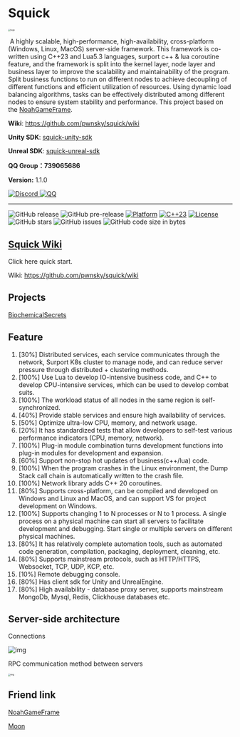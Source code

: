 # Squick

<img src="https://github.com/pwnsky/squick/wiki/images/logo.jpg" alt="logo" style="zoom: 33%;" />

​	A highly scalable, high-performance, high-availability, cross-platform (Windows, Linux, MacOS) server-side framework. This framework is co-written using C++23 and Lua5.3 languages, surport c++ & lua coroutine feature, and the framework is split into the kernel layer, node layer and business layer to improve the scalability and maintainability of the program. Split business functions to run on different nodes to achieve decoupling of different functions and efficient utilization of resources. Using dynamic load balancing algorithms, tasks can be effectively distributed among different nodes to ensure system stability and performance. This project based on the [NoahGameFrame](https://github.com/ketoo/NoahGameFrame).

**Wiki**: https://github.com/pwnsky/squick/wiki

**Unity SDK**:  [squick-unity-sdk](https://github.com/pwnsky/squick-unity-sdk)

**Unreal SDK**: [squick-unreal-sdk](https://github.com/pwnsky/squick-unreal-sdk)

**QQ Group：739065686**

**Version:** 1.1.0

<div>
<a target="_blank" href="https://discord.gg/vrdGbKqj">
<img alt="Discord" src="https://img.shields.io/discord/1229785545656242226?color=%23738ADB&label=Discord&logo=discord&logoColor=white&style=flat-square"/>
</a>
<a target="_blank" href="https://qm.qq.com/q/IIsF3qbSsU">
<img alt="QQ" src="https://img.shields.io/badge/QQ Group-%2312B7F5?logo=tencent-qq&logoColor=white&style=flat-square"/>
</a>
</div>

---

![GitHub release](https://img.shields.io/github/release/pwnsky/Squick.svg?style=flat-square)
![GitHub pre-release](https://img.shields.io/github/release-pre/pwnsky/Squick.svg?label=pre-release&style=flat-square)
[![Platform](https://img.shields.io/badge/Platform-Linux-green.svg?style=flat-square)](https://github.com/pwnsky/Squick)
[![C++23](https://img.shields.io/badge/C++-23-4c7e9f.svg?style=flat-square)](https://github.com/pwnsky/Squick)
[![License](https://img.shields.io/github/license/pwnsky/Squick.svg?colorB=f48041&style=flat-square)](https://opensource.org/licenses/Apache-2.0)
![GitHub stars](https://img.shields.io/github/stars/pwnsky/Squick.svg?style=flat-square&label=Stars&style=flat-square)
![GitHub issues](https://img.shields.io/github/issues-raw/pwnsky/Squick.svg?style=flat-square)
![GitHub code size in bytes](https://img.shields.io/github/languages/code-size/pwnsky/Squick.svg?style=flat-square)



## [Squick Wiki](https://github.com/pwnsky/squick/wiki)

Click here quick start.

Wiki: https://github.com/pwnsky/squick/wiki

## Projects

[BiochemicalSecrets](https://github.com/pwnsky/BiochemicalSecrets)


## Feature

1. [30%] Distributed services, each service communicates through the network, Surport K8s cluster to manage node, and can reduce server pressure through distributed + clustering methods.
2. [100%] Use Lua to develop IO-intensive business code, and C++ to develop CPU-intensive services, which can be used to develop combat suits.
3. [100%] The workload status of all nodes in the same region is self-synchronized.
4. [40%] Provide stable services and ensure high availability of services.
5. [50%] Optimize ultra-low CPU, memory, and network usage.
6. [20%] It has standardized tests that allow developers to self-test various performance indicators (CPU, memory, network).
7. [100%] Plug-in module combination turns development functions into plug-in modules for development and expansion.
8. [60%] Support non-stop hot updates of business(c++/lua) code.
9. [100%] When the program crashes in the Linux environment, the Dump Stack call chain is automatically written to the crash file.
11. [100%] Network library adds C++ 20 coroutines.
12. [80%] Supports cross-platform, can be compiled and developed on Windows and Linux and MacOS, and can support VS for project development on Windows.
13. [100%] Supports changing 1 to N processes or N to 1 process. A single process on a physical machine can start all servers to facilitate development and debugging. Start single or multiple servers on different physical machines.
14. [80%] It has relatively complete automation tools, such as automated code generation, compilation, packaging, deployment, cleaning, etc.
15. [80%] Supports mainstream protocols, such as HTTP/HTTPS, Websocket, TCP, UDP, KCP, etc.
18. [10%] Remote debugging console.
20. [80%] Has client sdk for Unity and UnrealEngine.
21. [80%] High availability - database proxy server, supports mainstream MongoDb, Mysql, Redis, Clickhouse databases etc.


## Server-side architecture

Connections

![img](https://github.com/pwnsky/squick/wiki/images/object_connections.png)

RPC communication method between servers

<img src="https://github.com/pwnsky/squick/wiki/images/server_to_server_rpc.png" alt="img" style="zoom: 33%;" />



## Friend link

[NoahGameFrame](https://github.com/ketoo/NoahGameFrame)

[Moon](https://github.com/sniper00/moon)

